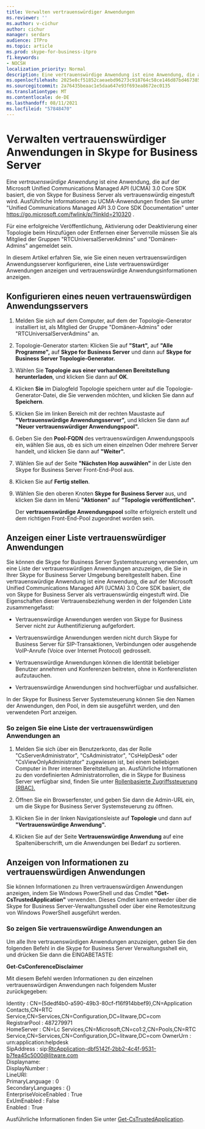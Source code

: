 ```yaml
---
title: Verwalten vertrauenswürdiger Anwendungen
ms.reviewer: ''
ms.author: v-cichur
author: cichur
manager: serdars
audience: ITPro
ms.topic: article
ms.prod: skype-for-business-itpro
f1.keywords:
- NOCSH
localization_priority: Normal
description: Eine vertrauenswürdige Anwendung ist eine Anwendung, die auf der Microsoft Unified Communications Managed API (UCMA) 3.0 Core SDK basiert, die von Skype for Business Server als vertrauenswürdig eingestuft wird.
ms.openlocfilehash: 2025e8cf51852caeaebd96273c918764c58ce146d87bd4673854514c78b0794f
ms.sourcegitcommit: 2a76435beaac1e5daa647e93f693ea8672ec0135
ms.translationtype: MT
ms.contentlocale: de-DE
ms.lasthandoff: 08/11/2021
ms.locfileid: "57848470"
---
```

# <a name="manage-trusted-applications-in-skype-for-business-server"></a>Verwalten vertrauenswürdiger Anwendungen in Skype for Business Server

Eine *vertrauenswürdige Anwendung* ist eine Anwendung, die auf der Microsoft Unified Communications Managed API (UCMA) 3.0 Core SDK basiert, die von Skype for Business Server als vertrauenswürdig eingestuft wird. Ausführliche Informationen zu UCMA-Anwendungen finden Sie unter "Unified Communications Managed API 3.0 Core SDK Documentation" unter https://go.microsoft.com/fwlink/p/?linkId=210320 .

Für eine erfolgreiche Veröffentlichung, Aktivierung oder Deaktivierung einer Topologie beim Hinzufügen oder Entfernen einer Serverrolle müssen Sie als Mitglied der Gruppen "RTCUniversalServerAdmins" und "Domänen-Admins" angemeldet sein. 

In diesem Artikel erfahren Sie, wie Sie einen neuen vertrauenswürdigen Anwendungsserver konfigurieren, eine Liste vertrauenswürdiger Anwendungen anzeigen und vertrauenswürdige Anwendungsinformationen anzeigen. 

## <a name="configure-a-new-trusted-application-server"></a>Konfigurieren eines neuen vertrauenswürdigen Anwendungsservers

1.  Melden Sie sich auf dem Computer, auf dem der Topologie-Generator installiert ist, als Mitglied der Gruppe "Domänen-Admins" oder "RTCUniversalServerAdmins" an.

2.  Topologie-Generator starten: Klicken Sie auf **"Start",** auf **"Alle Programme",** auf **Skype for Business Server** und dann auf **Skype for Business Server Topologie-Generator.**

3.  Wählen Sie **Topologie aus einer vorhandenen Bereitstellung herunterladen**, und klicken Sie dann auf **OK**.

4.  Klicken **Sie** im Dialogfeld Topologie speichern unter auf die Topologie-Generator-Datei, die Sie verwenden möchten, und klicken Sie dann auf **Speichern**.

5.  Klicken Sie im linken Bereich mit der rechten Maustaste auf **"Vertrauenswürdige Anwendungsserver",** und klicken Sie dann auf **"Neuer vertrauenswürdiger Anwendungspool".**

6.  Geben Sie den **Pool-FQDN** des vertrauenswürdigen Anwendungspools ein, wählen Sie aus, ob es sich um einen einzelnen Oder mehrere Server handelt, und klicken Sie dann auf **"Weiter".**

7.  Wählen Sie auf der Seite **"Nächsten Hop auswählen"** in der Liste den Skype for Business Server Front-End-Pool aus.

8.  Klicken Sie auf **Fertig stellen**.

9.  Wählen Sie den oberen Knoten **Skype for Business Server** aus, und klicken Sie dann im Menü **"Aktionen"** auf **"Topologie veröffentlichen".**
    
    Der **vertrauenswürdige Anwendungspool** sollte erfolgreich erstellt und dem richtigen Front-End-Pool zugeordnet worden sein.


## <a name="view-a-list-of-trusted-applications"></a>Anzeigen einer Liste vertrauenswürdiger Anwendungen

Sie können die Skype for Business Server Systemsteuerung verwenden, um eine Liste der vertrauenswürdigen Anwendungen anzuzeigen, die Sie in Ihrer Skype for Business Server Umgebung bereitgestellt haben. Eine vertrauenswürdige Anwendung ist eine Anwendung, die auf der Microsoft Unified Communications Managed API (UCMA) 3.0 Core SDK basiert, die von Skype for Business Server als vertrauenswürdig eingestuft wird. Die Eigenschaften dieser Vertrauensbeziehung werden in der folgenden Liste zusammengefasst:

  - Vertrauenswürdige Anwendungen werden von Skype for Business Server nicht zur Authentifizierung aufgefordert.

  - Vertrauenswürdige Anwendungen werden nicht durch Skype for Business Server für SIP-Transaktionen, Verbindungen oder ausgehende VoIP-Anrufe (Voice over Internet Protocol) gedrosselt.

  - Vertrauenswürdige Anwendungen können die Identität beliebiger Benutzer annehmen und Konferenzen beitreten, ohne in Konferenzlisten aufzutauchen.

  - Vertrauenswürdige Anwendungen sind hochverfügbar und ausfallsicher.

In der Skype for Business Server Systemsteuerung können Sie den Namen der Anwendungen, den Pool, in dem sie ausgeführt werden, und den verwendeten Port anzeigen.


### <a name="to-view-a-list-of-trusted-applications"></a>So zeigen Sie eine Liste der vertrauenswürdigen Anwendungen an

1.  Melden Sie sich über ein Benutzerkonto, das der Rolle "CsServerAdministrator", "CsAdministrator", "CsHelpDesk" oder "CsViewOnlyAdministrator" zugewiesen ist, bei einem beliebigen Computer in Ihrer internen Bereitstellung an. Ausführliche Informationen zu den vordefinierten Administratorrollen, die in Skype for Business Server verfügbar sind, finden Sie unter [Rollenbasierte Zugriffssteuerung (RBAC).](../plan-your-deployment/security/role-based-access-control-rbac.md)

2.  Öffnen Sie ein Browserfenster, und geben Sie dann die Admin-URL ein, um die Skype for Business Server Systemsteuerung zu öffnen.

3.  Klicken Sie in der linken Navigationsleiste auf **Topologie** und dann auf **"Vertrauenswürdige Anwendung".**

4.  Klicken Sie auf der Seite **Vertrauenswürdige Anwendung** auf eine Spaltenüberschrift, um die Anwendungen bei Bedarf zu sortieren.


## <a name="view-trusted-application-information"></a>Anzeigen von Informationen zu vertrauenswürdigen Anwendungen

Sie können Informationen zu Ihren vertrauenswürdigen Anwendungen anzeigen, indem Sie Windows PowerShell und das Cmdlet **"Get-CsTrustedApplication"** verwenden. Dieses Cmdlet kann entweder über die Skype for Business Server-Verwaltungsshell oder über eine Remotesitzung von Windows PowerShell ausgeführt werden. 


### <a name="to-view-trusted-applications"></a>So zeigen Sie vertrauenswürdige Anwendungen an

Um alle Ihre vertrauenswürdigen Anwendungen anzuzeigen, geben Sie den folgenden Befehl in die Skype for Business Server Verwaltungsshell ein, und drücken Sie dann die EINGABETASTE:
    
   **Get-CsConferenceDisclaimer**
    
   Mit diesem Befehl werden Informationen zu den einzelnen vertrauenswürdigen Anwendungen nach folgendem Muster zurückgegeben:
    
   Identity : CN={5dedf4b0-a590-49b3-80cf-f16f914bbef9},CN=Application Contacts,CN=RTC Service,CN=Services,CN=Configuration,DC=litware,DC=com<br/>
   RegistrarPool : 487279971<br/>
   HomeServer : CN=Lc Services,CN=Microsoft,CN=co1:2,CN=Pools,CN=RTC Service,CN=Services,CN=Configuration,DC=litware,DC=com OwnerUrn : urn:application:helpdesk<br/>
   SipAddress : sip:RtcApplication-dbf5142f-2bb2-4c4f-9531-b7fea45c5000@litware.com<br/>
   Displayname:<br/>
   DisplayNumber :<br/>
   LineURI:<br/>
   PrimaryLanguage : 0<br/>
   SecondaryLanguages : {}<br/>
   EnterpriseVoiceEnabled : True<br/>
   ExUmEnabled : False<br/>
   Enabled : True<br/>
    
   Ausführliche Informationen finden Sie unter [Get-CsTrustedApplication](/powershell/module/skype/Get-CsTrustedApplication).